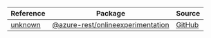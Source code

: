 | Reference | Package | Source |
|---|---|---|
|[unknown](onlineexperimentation-rest-readme.md)|[@azure-rest/onlineexperimentation](https://www.npmjs.com/package/@azure-rest/onlineexperimentation)|[GitHub](https://github.com/Azure/azure-sdk-for-js/blob/main/sdk/onlineexperimentation/onlineexperimentation-rest)|
